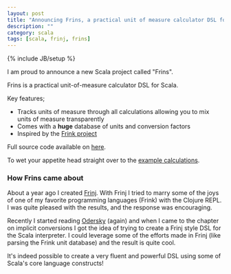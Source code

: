 ```yaml
---
layout: post
title: "Announcing Frins, a practical unit of measure calculator DSL for Scala"
description: ""
category: scala
tags: [scala, frinj, frins]
---
```

{% include JB/setup %}

I am proud to announce a new Scala project called "Frins".

Frins is a practical unit-of-measure calculator DSL for Scala.

Key features;
* Tracks units of measure through all calculations allowing you to mix units of measure transparently
* Comes with a **huge** database of units and conversion factors
* Inspired by the [Frink project](http://futureboy.us/frinkdocs/)

Full source code available on [here](https://github.com/martintrojer/frins).

To wet your appetite head straight over to the [example calculations](https://github.com/martintrojer/frins/blob/master/src/main/scala/frins/ExampleCalculations.scala).

### How Frins came about

About a year ago I created [Frinj](https://github.com/martintrojer/frinj). With Frinj I tried to marry some of the joys of one of my favorite programming languages (Frink) with the Clojure REPL. I was quite pleased with the results, and the response was encouraging.

Recently I started reading [Odersky](http://www.amazon.co.uk/Programming-In-Scala-2nd-Edition/dp/0981531644) (again) and when I came to the chapter on implicit conversions I got the idea of trying to create a Frinj style DSL for the Scala interpreter. I could leverage some of the efforts made in Frinj (like parsing the Frink unit database) and the result is quite cool.

It's indeed possible to create a very fluent and powerful DSL using some of Scala's core language constructs!

<script src="https://gist.github.com/martintrojer/5861174.js"> </script>
